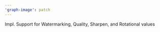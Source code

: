 ```yaml
---
'graph-image': patch
---
```


Impl. Support for Watermarking, Quality, Sharpen, and Rotational values
